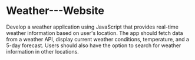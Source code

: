 # Weather---Website
Develop a weather application using JavaScript that provides real-time weather information based on user's location. The app should fetch data from a weather API, display current weather conditions, temperature, and a 5-day forecast. Users should also have the option to search for weather information in other locations.
